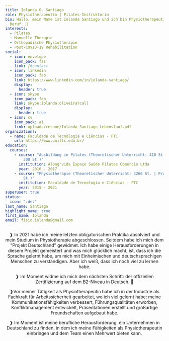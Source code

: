 ```yaml
---
title: Iolanda O. Santiago
role: Physiotherapeutin | Pilates-Instruktorin
bio: Hallo, mein Name ist Iolanda Santiago und ich bin Physiotherapeutin von
  Beruf. 👋
interests:
  - Pilates
  - Manuelle Therapie
  - Orthopädische Physiotherapie
  - Post-COVID-19 Rehabilitation
social:
  - icon: envelope
    icon_pack: fas
    link: /#contact
  - icon: linkedin
    icon_pack: fab
    link: https://www.linkedin.com/in/iolanda-santiago/
    display:
      header: true
  - icon: skype
    icon_pack: fab
    link: skype:iolanda.oliveira?call
    display:
      header: true
  - icon: cv
    icon_pack: ai
    link: uploads/resume/Iolanda_Santiago_Lebenslauf.pdf
organizations:
  - name: Faculdade de Tecnologia e Ciências - FTC
    url: https://www.uniftc.edu.br/
education:
  courses:
    - course: "Ausbildung in Pilates (Theoretischer Unterricht: 410 St. | Praktischer:
        300 St.)"
      institution: Along'vida Espaço Saúde Pilates Comércio Ltda
      year: 2016 - 2017
    - course: "Physiotherapie (Theoretischer Unterricht: 4260 St. | Praktischer: 1620
        St.)"
      institution: Faculdade de Tecnologia e Ciências - FTC
      year: 2015 - 2021
superuser: true
status:
  icon: ":de:"
last_name: Santiago
highlight_name: true
first_name: Iolanda
email: fisio.iolanda@gmail.com
---
```

<div style="text-align: center">


❯ In 2021 habe ich meine letzten obligatorischen Praktika absolviert und mein Studium in Physiotherapie abgeschlossen. Seitdem habe ich mich dem "Projekt Deutschland" gewidmet. Ich habe einige Herausforderungen in diesem Projekt gemeistert und was mich glücklich macht, ist, dass ich die Sprache gelernt habe, um mich mit Einheimischen und deutschsprachigen Menschen zu verständigen. Aber ich weiß, dass ich noch viel zu lernen habe.<br/> 

❯ Im Moment widme ich mich dem nächsten Schritt: der offiziellen Zertifizierung auf dem B2-Niveau in Deutsch. 🚀 

❯Vor meiner Tätigkeit als Physiotherapeutin habe ich in der Industrie als Fachkraft für Arbeitssicherheit gearbeitet, wo ich viel gelernt habe: meine Kommunikationsfähigkeiten verbessert, Führungsqualitäten erworben, Konfliktmanagement entwickelt, Präsentationen erstellt und großartige Freundschaften aufgebaut habe.

❯ Im Moment ist meine berufliche Herausforderung, ein Unternehmen in Deutschland zu finden, in dem ich meine Fähigkeiten als Physiotherapeutin einbringen und dem Team einen Mehrwert bieten kann.



</div>